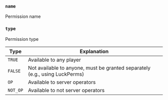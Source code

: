 ### `name`

Permission name

### `type`

Permission type

| Type      | Explanation                                                                 |
|-----------|-----------------------------------------------------------------------------|
| `TRUE`    | Available to any player                                                     |
| `FALSE`   | Not available to anyone, must be granted separately (e.g., using LuckPerms) |
| `OP`      | Available to server operators                                               |
| `NOT_OP`  | Available to not server operators                                           |